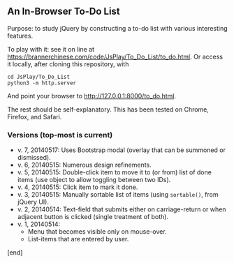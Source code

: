 ## An In-Browser To-Do List

Purpose: to study jQuery by constructing a to-do list with various interesting features.

To play with it: see it on line at https://brannerchinese.com/code/JsPlay/To_Do_List/to_do.html. Or access it locally, after cloning this repository, with

    cd JsPlay/To_Do_List
    python3 -m http.server

And point your browser to http://127.0.0.1:8000/to_do.html.

The rest should be self-explanatory. This has been tested on Chrome, Firefox, and Safari.

### Versions (top-most is current)

 * v. 7, 20140517: Uses Bootstrap modal (overlay that can be summoned or dismissed).
 * v. 6, 20140515: Numerous design refinements.
 * v. 5, 20140515: Double-click item to move it to (or from) list of done items (use object to allow toggling between two IDs).
 * v. 4, 20140515: Click item to mark it done.
 * v. 3, 20140515: Manually sortable list of items (using `sortable()`, from jQuery UI).
 * v. 2, 20140514: Text-field that submits either on carriage-return or when adjacent button is clicked (single treatment of both). 
 * v. 1, 20140514: 
   * Menu that becomes visible only on mouse-over.
   * List-items that are entered by user.

[end]
